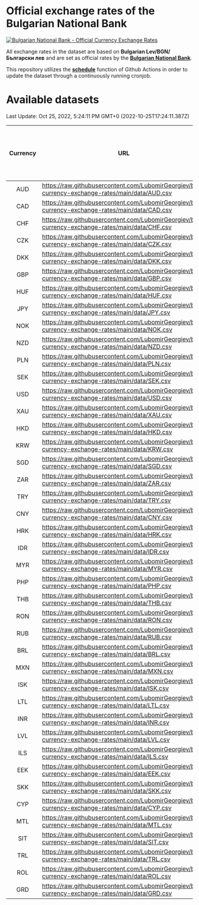 # Official exchange rates of the Bulgarian National Bank

[![Bulgarian National Bank - Official Currency Exchange Rates](https://github.com/LubomirGeorgiev/bnb-currency-exchange-rates/actions/workflows/update-rates.yml/badge.svg?branch=main)](https://github.com/LubomirGeorgiev/bnb-currency-exchange-rates/actions/workflows/update-rates.yml)

All exchange rates in the dataset are based on **Bulgarian Lev/BGN/Български лев** and are set as official rates by the [**Bulgarian National Bank**](https://www.bnb.bg/Statistics/StExternalSector/StExchangeRates/StERForeignCurrencies/index.htm?toLang=_EN).

This repository utilizes the [**schedule**](https://docs.github.com/en/actions/reference/events-that-trigger-workflows) function of Github Actions in order to update the dataset through a continuously running cronjob.

# Available datasets

<!-- START LINKS (DO NOT EVER FU*ING DELETE THIS COMMENT FOR THE LOVE OF YOUR LIFE!!! IF YOU ARE CURIOS HOW IT WORKS, YOU CAN HAVE A LOOK AT ./src/updateReadme.ts) -->

Last Update: Oct 25, 2022, 5:24:11 PM GMT+0 (2022-10-25T17:24:11.387Z)

| Currency | URL                                                                                             | Number of records | Number of missing days that were filled in |
| :------: | ----------------------------------------------------------------------------------------------- | :---------------: | :----------------------------------------: |
|   AUD    | https://raw.githubusercontent.com/LubomirGeorgiev/bnb-currency-exchange-rates/main/data/AUD.csv |       8425        |                    2605                    |
|   CAD    | https://raw.githubusercontent.com/LubomirGeorgiev/bnb-currency-exchange-rates/main/data/CAD.csv |       8425        |                    2605                    |
|   CHF    | https://raw.githubusercontent.com/LubomirGeorgiev/bnb-currency-exchange-rates/main/data/CHF.csv |       8425        |                    2605                    |
|   CZK    | https://raw.githubusercontent.com/LubomirGeorgiev/bnb-currency-exchange-rates/main/data/CZK.csv |       8425        |                    2605                    |
|   DKK    | https://raw.githubusercontent.com/LubomirGeorgiev/bnb-currency-exchange-rates/main/data/DKK.csv |       8425        |                    2605                    |
|   GBP    | https://raw.githubusercontent.com/LubomirGeorgiev/bnb-currency-exchange-rates/main/data/GBP.csv |       8425        |                    2605                    |
|   HUF    | https://raw.githubusercontent.com/LubomirGeorgiev/bnb-currency-exchange-rates/main/data/HUF.csv |       8425        |                    2605                    |
|   JPY    | https://raw.githubusercontent.com/LubomirGeorgiev/bnb-currency-exchange-rates/main/data/JPY.csv |       8425        |                    2605                    |
|   NOK    | https://raw.githubusercontent.com/LubomirGeorgiev/bnb-currency-exchange-rates/main/data/NOK.csv |       8425        |                    2605                    |
|   NZD    | https://raw.githubusercontent.com/LubomirGeorgiev/bnb-currency-exchange-rates/main/data/NZD.csv |       8425        |                    2605                    |
|   PLN    | https://raw.githubusercontent.com/LubomirGeorgiev/bnb-currency-exchange-rates/main/data/PLN.csv |       8425        |                    2605                    |
|   SEK    | https://raw.githubusercontent.com/LubomirGeorgiev/bnb-currency-exchange-rates/main/data/SEK.csv |       8425        |                    2605                    |
|   USD    | https://raw.githubusercontent.com/LubomirGeorgiev/bnb-currency-exchange-rates/main/data/USD.csv |       8425        |                    2605                    |
|   XAU    | https://raw.githubusercontent.com/LubomirGeorgiev/bnb-currency-exchange-rates/main/data/XAU.csv |       8425        |                    2607                    |
|   HKD    | https://raw.githubusercontent.com/LubomirGeorgiev/bnb-currency-exchange-rates/main/data/HKD.csv |       8123        |                    2514                    |
|   KRW    | https://raw.githubusercontent.com/LubomirGeorgiev/bnb-currency-exchange-rates/main/data/KRW.csv |       8123        |                    2514                    |
|   SGD    | https://raw.githubusercontent.com/LubomirGeorgiev/bnb-currency-exchange-rates/main/data/SGD.csv |       8123        |                    2514                    |
|   ZAR    | https://raw.githubusercontent.com/LubomirGeorgiev/bnb-currency-exchange-rates/main/data/ZAR.csv |       8123        |                    2514                    |
|   TRY    | https://raw.githubusercontent.com/LubomirGeorgiev/bnb-currency-exchange-rates/main/data/TRY.csv |       6605        |                    2044                    |
|   CNY    | https://raw.githubusercontent.com/LubomirGeorgiev/bnb-currency-exchange-rates/main/data/CNY.csv |       6485        |                    2008                    |
|   HRK    | https://raw.githubusercontent.com/LubomirGeorgiev/bnb-currency-exchange-rates/main/data/HRK.csv |       6485        |                    2008                    |
|   IDR    | https://raw.githubusercontent.com/LubomirGeorgiev/bnb-currency-exchange-rates/main/data/IDR.csv |       6485        |                    2008                    |
|   MYR    | https://raw.githubusercontent.com/LubomirGeorgiev/bnb-currency-exchange-rates/main/data/MYR.csv |       6485        |                    2008                    |
|   PHP    | https://raw.githubusercontent.com/LubomirGeorgiev/bnb-currency-exchange-rates/main/data/PHP.csv |       6485        |                    2008                    |
|   THB    | https://raw.githubusercontent.com/LubomirGeorgiev/bnb-currency-exchange-rates/main/data/THB.csv |       6485        |                    2008                    |
|   RON    | https://raw.githubusercontent.com/LubomirGeorgiev/bnb-currency-exchange-rates/main/data/RON.csv |       6426        |                    1990                    |
|   RUB    | https://raw.githubusercontent.com/LubomirGeorgiev/bnb-currency-exchange-rates/main/data/RUB.csv |       6247        |                    1932                    |
|   BRL    | https://raw.githubusercontent.com/LubomirGeorgiev/bnb-currency-exchange-rates/main/data/BRL.csv |       5517        |                    1713                    |
|   MXN    | https://raw.githubusercontent.com/LubomirGeorgiev/bnb-currency-exchange-rates/main/data/MXN.csv |       5517        |                    1713                    |
|   ISK    | https://raw.githubusercontent.com/LubomirGeorgiev/bnb-currency-exchange-rates/main/data/ISK.csv |       5298        |                    1642                    |
|   LTL    | https://raw.githubusercontent.com/LubomirGeorgiev/bnb-currency-exchange-rates/main/data/LTL.csv |       5277        |                    1620                    |
|   INR    | https://raw.githubusercontent.com/LubomirGeorgiev/bnb-currency-exchange-rates/main/data/INR.csv |       5149        |                    1598                    |
|   LVL    | https://raw.githubusercontent.com/LubomirGeorgiev/bnb-currency-exchange-rates/main/data/LVL.csv |       4914        |                    1508                    |
|   ILS    | https://raw.githubusercontent.com/LubomirGeorgiev/bnb-currency-exchange-rates/main/data/ILS.csv |       4423        |                    1377                    |
|   EEK    | https://raw.githubusercontent.com/LubomirGeorgiev/bnb-currency-exchange-rates/main/data/EEK.csv |       3999        |                    1225                    |
|   SKK    | https://raw.githubusercontent.com/LubomirGeorgiev/bnb-currency-exchange-rates/main/data/SKK.csv |       2969        |                    911                     |
|   CYP    | https://raw.githubusercontent.com/LubomirGeorgiev/bnb-currency-exchange-rates/main/data/CYP.csv |       2904        |                    888                     |
|   MTL    | https://raw.githubusercontent.com/LubomirGeorgiev/bnb-currency-exchange-rates/main/data/MTL.csv |       2602        |                    797                     |
|   SIT    | https://raw.githubusercontent.com/LubomirGeorgiev/bnb-currency-exchange-rates/main/data/SIT.csv |       2540        |                    776                     |
|   TRL    | https://raw.githubusercontent.com/LubomirGeorgiev/bnb-currency-exchange-rates/main/data/TRL.csv |       1818        |                    559                     |
|   ROL    | https://raw.githubusercontent.com/LubomirGeorgiev/bnb-currency-exchange-rates/main/data/ROL.csv |       1697        |                    524                     |
|   GRD    | https://raw.githubusercontent.com/LubomirGeorgiev/bnb-currency-exchange-rates/main/data/GRD.csv |        361        |                    109                     |

<!-- END LINKS (DO NOT EVER FU*ING DELETE THIS COMMENT FOR THE LOVE OF YOUR LIFE!!! IF YOU ARE CURIOS HOW IT WORKS, YOU CAN HAVE A LOOK AT ./src/updateReadme.ts) -->
